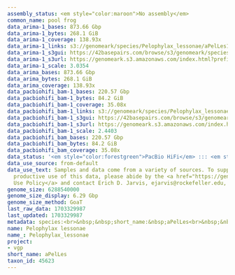 ```yaml
---
assembly_status: <em style="color:maroon">No assembly</em>
common_name: pool frog
data_arima-1_bases: 873.66 Gbp
data_arima-1_bytes: 268.1 GiB
data_arima-1_coverage: 138.93x
data_arima-1_links: s3://genomeark/species/Pelophylax_lessonae/aPelLes1/genomic_data/arima/<br>
data_arima-1_s3gui: https://42basepairs.com/browse/s3/genomeark/species/Pelophylax_lessonae/aPelLes1/genomic_data/arima/
data_arima-1_s3url: https://genomeark.s3.amazonaws.com/index.html?prefix=species/Pelophylax_lessonae/aPelLes1/genomic_data/arima/
data_arima-1_scale: 3.0354
data_arima_bases: 873.66 Gbp
data_arima_bytes: 268.1 GiB
data_arima_coverage: 138.93x
data_pacbiohifi_bam-1_bases: 220.57 Gbp
data_pacbiohifi_bam-1_bytes: 84.2 GiB
data_pacbiohifi_bam-1_coverage: 35.08x
data_pacbiohifi_bam-1_links: s3://genomeark/species/Pelophylax_lessonae/aPelLes1/genomic_data/pacbio_hifi/<br>
data_pacbiohifi_bam-1_s3gui: https://42basepairs.com/browse/s3/genomeark/species/Pelophylax_lessonae/aPelLes1/genomic_data/pacbio_hifi/
data_pacbiohifi_bam-1_s3url: https://genomeark.s3.amazonaws.com/index.html?prefix=species/Pelophylax_lessonae/aPelLes1/genomic_data/pacbio_hifi/
data_pacbiohifi_bam-1_scale: 2.4403
data_pacbiohifi_bam_bases: 220.57 Gbp
data_pacbiohifi_bam_bytes: 84.2 GiB
data_pacbiohifi_bam_coverage: 35.08x
data_status: '<em style="color:forestgreen">PacBio HiFi</em> ::: <em style="color:forestgreen">Arima</em>'
data_use_source: from-default
data_use_text: Samples and data come from a variety of sources. To support fair and
  productive use of this data, please abide by the <a href="https://genome10k.soe.ucsc.edu/data-use-policies/">Data
  Use Policy</a> and contact Erich D. Jarvis, ejarvis@rockefeller.edu, with any questions.
genome_size: 6288540000
genome_size_display: 6.29 Gbp
genome_size_method: GoaT
last_raw_data: 1703329987
last_updated: 1703329987
metadata: species:<br>&nbsp;&nbsp;short_name:&nbsp;aPelLes<br>&nbsp;&nbsp;name:&nbsp;Pelophylax&nbsp;lessonae<br>&nbsp;&nbsp;taxon_id:&nbsp;45623<br>&nbsp;&nbsp;common_name:&nbsp;pool&nbsp;frog<br>&nbsp;&nbsp;order:<br>&nbsp;&nbsp;&nbsp;&nbsp;name:&nbsp;Anura<br>&nbsp;&nbsp;family:<br>&nbsp;&nbsp;&nbsp;&nbsp;name:&nbsp;Ranidae<br>&nbsp;&nbsp;individuals:<br>&nbsp;&nbsp;&nbsp;&nbsp;-&nbsp;short_name:&nbsp;aPelLes1<br>&nbsp;&nbsp;&nbsp;&nbsp;&nbsp;&nbsp;biosample_id:&nbsp;SAMEA112468029<br>&nbsp;&nbsp;&nbsp;&nbsp;&nbsp;&nbsp;sex:&nbsp;female<br>&nbsp;&nbsp;genome_size:&nbsp;6288540000<br>&nbsp;&nbsp;genome_size_method:&nbsp;GoaT<br>&nbsp;&nbsp;project:&nbsp;[&nbsp;vgp&nbsp;]<br>
name: Pelophylax lessonae
name_: Pelophylax_lessonae
project:
- vgp
short_name: aPelLes
taxon_id: 45623
---
```

